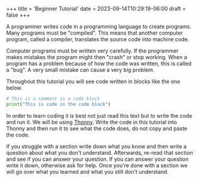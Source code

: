 +++
title = 'Beginner Tutorial'
date = 2023-09-14T10:29:19-06:00
draft = false
+++

A programmer writes code in a programming language to create programs. Many programs must be  "compiled". This means that another computer program, called a compiler, translates the source code into machine code.

Computer programs must be written very carefully. If the programmer makes mistakes the program might then "crash" or stop working. When a program has a problem because of how the code was written, this is called a "bug". A very small mistake can cause a very big problem. 

Throughout this tutorial you will see code written in blocks like the one below.

```python
# This is a comment in a code block
print("This is code in the code block")
```

In order to learn coding it is best not just read this text but to write the code and run it. We will be using [Thonny](https://thonny.org). Write the code in this tutorial into Thonny and then run it to see what the code does, do not copy and paste the code.

If you struggle with a section write down what you know and then write a question about what you don't understand. Afterwards, re-read that section and see if you can answer your question. If you can answer your question write it down, otherwise ask for help. Once you're done with a section we will go over what you learned and what you still don't understand.